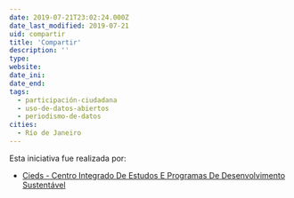 ```yaml
---
date: 2019-07-21T23:02:24.000Z
date_last_modified: 2019-07-21
uid: compartir
title: 'Compartir'
description: ''
type: 
website: 
date_ini: 
date_end: 
tags:
  - participación-ciudadana
  - uso-de-datos-abiertos
  - periodismo-de-datos
cities: 
  - Río de Janeiro
---
```


Esta iniciativa fue realizada por:

- [Cieds - Centro Integrado De Estudos E Programas De Desenvolvimento Sustentável](/organizaciones/cieds-centro-integrado-de-estudos-e-programas-de-desenvolvimento-sustentavel)
